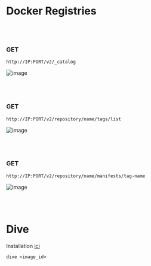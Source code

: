 # Docker Registries

<br>
<br>

### GET
```
http://IP:PORT/v2/_catalog
```

![image](https://github.com/LoKyOnTheCode/Securite-Informatique-et-CTF/assets/97956863/b535b3cb-4bf6-4ba5-9280-c2235db6c4c5)

<br>
<br>

### GET
```
http://IP:PORT/v2/repository/name/tags/list
```
![image](https://github.com/LoKyOnTheCode/Securite-Informatique-et-CTF/assets/97956863/2784b2f8-6216-413f-b1a0-ccfa87710e55)

<br>
<br>

### GET
```
http://IP:PORT/v2/repository/name/manifests/tag-name
```

![image](https://github.com/LoKyOnTheCode/Securite-Informatique-et-CTF/assets/97956863/b0f2b6ad-8665-41e7-9078-fd695eb4f32a)

<br>
<br>

# Dive

Installation <a href="https://github.com/wagoodman/dive#installation">ici</a>

```
dive <image_id>
```
